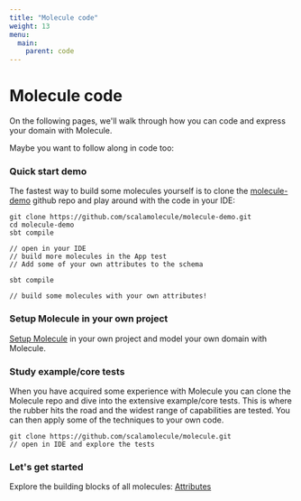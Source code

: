```yaml
---
title: "Molecule code"
weight: 13
menu:
  main:
    parent: code
---
```


# Molecule code

On the following pages, we'll walk through how you can code and express your domain with Molecule. 

Maybe you want to follow along in code too:

### Quick start demo

The fastest way to build some molecules yourself is to clone the [molecule-demo](https://github.com/scalamolecule/molecule-demo) github repo and play around with the code in your IDE:

```
git clone https://github.com/scalamolecule/molecule-demo.git
cd molecule-demo
sbt compile

// open in your IDE
// build more molecules in the App test
// Add some of your own attributes to the schema

sbt compile

// build some molecules with your own attributes!
```

### Setup Molecule in your own project

[Setup Molecule](/setup/) in your own project and model your own domain with Molecule.


### Study example/core tests

When you have acquired some experience with Molecule you can clone the Molecule repo and dive into the extensive example/core tests. This is where the rubber hits the road and the widest range of capabilities are tested. You can then apply some of the techniques to your own code.

```
git clone https://github.com/scalamolecule/molecule.git
// open in IDE and explore the tests
```


### Let's get started

Explore the building blocks of all molecules: [Attributes](/code/attributes) 